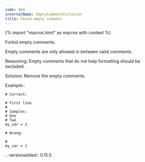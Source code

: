 ```yaml
---
code: 464
internalName: EmptyCommentViolation
title: Found empty comment
---
```


{% import "macros.html" as macros with context %}


Forbid empty comments.

Empty comments are only allowed in between valid comments.

Reasoning:
    Empty comments that do not help formatting should be excluded.

Solution:
    Remove the empty comments.

Example::

    # Correct:

    # First line
    #
    # Samples:
    # One
    # Two
    my_var = 1

    # Wrong:

    #
    my_var = 1

.. versionadded:: 0.15.0